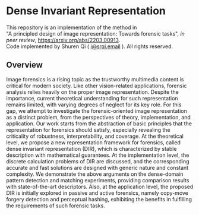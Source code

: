 # Dense Invariant Representation
This repository is an implementation of the method in  
"A principled design of image representation: Towards forensic tasks", *in peer review*, https://arxiv.org/abs/2203.00913.  
Code implemented by Shuren Qi ( i@srqi.email ). All rights reserved.

## Overview

Image forensics is a rising topic as the trustworthy multimedia content is critical for modern society. Like other vision-related
applications, forensic analysis relies heavily on the proper image representation. Despite the importance, current theoretical
understanding for such representation remains limited, with varying degrees of neglect for its key role. For this gap, we attempt to
investigate the forensic-oriented image representation as a distinct problem, from the perspectives of theory, implementation, and
application. Our work starts from the abstraction of basic principles that the representation for forensics should satisfy, especially
revealing the criticality of robustness, interpretability, and coverage. At the theoretical level, we propose a new representation
framework for forensics, called dense invariant representation (DIR), which is characterized by stable description with mathematical
guarantees. At the implementation level, the discrete calculation problems of DIR are discussed, and the corresponding accurate and
fast solutions are designed with generic nature and constant complexity. We demonstrate the above arguments on the dense-domain
pattern detection and matching experiments, providing comparison results with state-of-the-art descriptors. Also, at the application
level, the proposed DIR is initially explored in passive and active forensics, namely copy-move forgery detection and perceptual
hashing, exhibiting the benefits in fulfilling the requirements of such forensic tasks.

